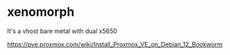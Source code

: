# xenomorph

It's a vhost bare metal with dual x5650

https://pve.proxmox.com/wiki/Install_Proxmox_VE_on_Debian_12_Bookworm
